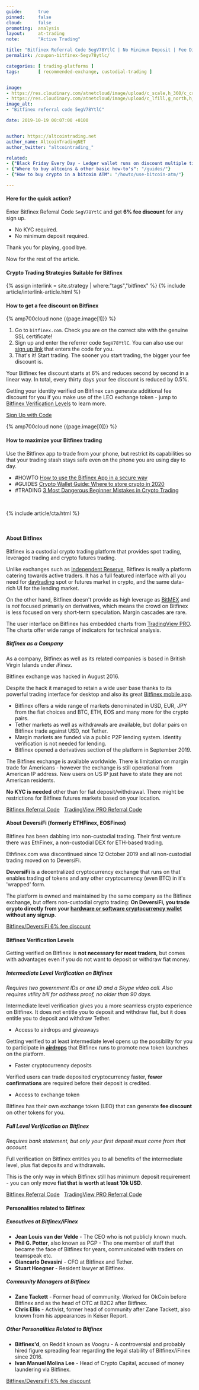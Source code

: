 ```yaml
---
guide:      true
pinned:     false
cloud:      false
promoting:  analysis
layout:     at-trading
note:       "Active Trading"

title: "Bitfinex Referral Code 5egV78YtlC | No Minimum Deposit | Fee Discount | 2020 "
permalink: /coupon-bitfinex-5egv78ytlc/

categories: [ trading-platforms ]
tags:       [ recommended-exchange, custodial-trading ]


image:
- https://res.cloudinary.com/atnetcloud/image/upload/c_scale,h_360/c_crop,g_center,h_360,w_700/v1582621901/atnet/var_exchanges/bitfinex-coupon-5egV78YtlC_p2n6ed.jpg
- https://res.cloudinary.com/atnetcloud/image/upload/c_lfill,g_north,h_360,w_700/v1597212056/atnet/_how-to/bitfinex-check-certificate_kckdvn.jpg
image_alt:
- "Bitfinex referral code 5egV78YtlC"

date: 2019-10-19 00:07:00 +0100


author: https://altcointrading.net
author_name: AltcoinTradingNET
author_twitter: "altcointrading_"

related:
- {"Black Friday Every Day - Ledger wallet runs on discount multiple times a year!": "/blackfriday/"}
- {"Where to buy altcoins & other basic how-to's": "/guides/"}
- {"How to buy crypto in a bitcoin ATM": "/howto/use-bitcoin-atm/"}

---
```


#### Here for the quick action?

Enter Bitfinex Referral Code `5egV78YtlC` and get **6% fee discount** for any sign up.

* No KYC required.
* No minimum deposit required.

Thank you for playing, good bye.

Now for the rest of the article.

#### Crypto Trading Strategies Suitable for Bitfinex

{% assign interlink = site.strategy | where:"tags","bitfinex" %}
{% include article/interlink-article.html %}

#### How to get a fee discount on Bitfinex

{% amp700cloud none {{page.image[1]}} %}

1. Go to `bitfinex.com`. Check you are on the correct site with the genuine SSL certificate!
2. Sign up and enter the referrer code `5egV78YtlC`. You can also use our [sign up link](http://bit.ly/the-cat-mouse-game) that enters the code for you.
3. That's it! Start trading. The sooner you start trading, the bigger your fee discount is.

Your Bitfinex fee discount starts at 6% and reduces second by second in a linear way. In total, every thirty days your fee discount is reduced by 0.5%.

Getting your identity verified on Bitfinex can generate additional fee discount for you if you make use of the LEO exchange token - jump to [Bitfinex Verification Levels](#bitfinex-verification-levels) to learn more.

<a rel="nofollow" href="http://bit.ly/the-cat-mouse-game" class="button">Sign Up with Code</a>

{% amp700cloud none {{page.image[0]}} %}


#### How to maximize your Bitfinex trading

Use the Bitfinex app to trade from your phone, but restrict its capabilities so that your trading stash stays safe even on the phone you are using day to day.

<ul class="popular">
  <li class="popular-item">
    #HOWTO <a href="/bitfinex-app/">How to use the Bitfinex App in a secure way</a>
  </li>
  <li class="popular-item">
    #GUIDES <a href="/altcoin-wallets/">Crypto Wallet Guide: Where to store crypto in 2020</a>
  </li>
  <li class="popular-item">
    #TRADING <a href="/3-dangerous-mistakes-crypto-beginners/">3 Most Dangerous Beginner Mistakes in Crypto Trading</a>
  </li>
</ul>

&nbsp;

{% include article/cta.html %}

&nbsp;

#### About Bitfinex

Bitfinex is a custodial crypto trading platform that provides spot trading, leveraged trading and crypto futures trading.

Unlike exchanges such as [Independent Reserve](/coupon-independent-reserve/), Bitfinex is really a platform catering towards active traders. It has a full featured interface with all you need for [daytrading](/daytrading/) spot or futures market in crypto, and the same data-rich UI for the lending market.

On the other hand, Bitfinex doesn't provide as high leverage as [BitMEX](/coupon-bitmex-iyqb44/) and is *not* focused primarily on derivatives, which means the crowd on Bitfinex is less focused on very short-term speculation. Margin cascades are rare.

The user interface on Bitfinex has embedded charts from [TradingView PRO](https://bit.ly/at-tvd-btcusd). The charts offer wide range of indicators for technical analysis.

##### Bitfinex as a Company

As a company, Bitfinex as well as its related companies is based in British Virgin Islands under *iFinex*.

Bitfinex exchange was hacked in August 2016.

Despite the hack it managed to retain a wide user base thanks to its powerful trading interface for desktop and also its great [Bitfinex mobile app](/bitfinex-app/).

* Bitfinex offers a wide range of markets denominated in USD, EUR, JPY from the fiat choices and BTC, ETH, EOS and many more for the crypto pairs.
* Tether markets as well as withdrawals are available, but dollar pairs on Bitfinex trade against USD, not Tether.
* Margin markets are funded via a public P2P lending system. Identity verification is not needed for lending.
* Bitfinex opened a derivatives section of the platform in September 2019.

The Bitfinex exchange is available worldwide. There is limitation on margin trade for Americans - however the exchange is still operational from American IP address. New users on US IP just have to state they are not American residents.

**No KYC is needed** other than for fiat deposit/withdrawal. There might be restrictions for Bitfinex futures markets based on your location.

<a rel="nofollow" href="http://bit.ly/the-cat-mouse-game" class="button">Bitfinex Referral Code</a> &nbsp; <a rel="nofollow" href="https://bit.ly/at-tvd-btcusd" class="button">TradingView PRO Referral Code</a>

#### About DeversiFi (formerly ETHFinex, EOSFinex)

Bitfinex has been dabbing into non-custodial trading. Their first venture there was EthFinex, a non-custodial DEX for ETH-based trading.

Ethfinex.com was discontinued since 12 October 2019 and all non-custodial trading moved on to DeversiFi.

**DeversiFi** is a decentralized cryptocurrency exchange that runs on that enables trading of tokens and any other cryptocurrency (even BTC) in it's 'wrapped' form.

The platform is owned and maintained by the same company as the Bitfinex exchange, but offers non-custodial crypto trading: **On DeversiFi, you trade crypto directly from your [hardware or software cryptocurrency wallet](/altcoin-wallets/) without any signup**.

<a rel="nofollow" href="http://bit.ly/the-cat-mouse-game" class="button">Bitfinex/DeversiFi 6% fee discount</a>

#### Bitfinex Verification Levels

Getting verified on Bitfinex is **not necessary for most traders**, but comes with advantages even if you do not want to deposit or withdraw fiat money.

##### Intermediate Level Verification on Bitfinex

*Requires two government IDs or one ID and a Skype video call. Also requires utility bill for address proof, no older than 90 days.*

Intermediate level verification gives you a more seamless crypto experience on Bitfinex. It does not entitle you to deposit and withdraw fiat, but it does entitle you to deposit and withdraw Tether.

* Access to airdrops and giveaways

Getting verified to at least intermediate level opens up the possibility for you to participate in **[airdrops](/airdrops/)** that Bitfinex runs to promote new token launches on the platform.

* Faster cryptocurrency deposits

Verified users can trade deposited cryptocurrency faster, **fewer confirmations** are required before their deposit is credited.

* Access to exchange token

Bitfinex has their own exchange token (LEO) that can generate **fee discount** on other tokens for you.

##### Full Level Verification on Bitfinex

*Requires bank statement, but only your first deposit must come from that account.*

Full verification on Bitfinex entitles you to all benefits of the intermediate level, plus fiat deposits and withdrawals.

This is the only way in which Bitfinex still has minimum deposit requirement - you can only move **fiat that is worth at least 10k USD**.

<a rel="nofollow" href="http://bit.ly/the-cat-mouse-game" class="button">Bitfinex Referral Code</a> &nbsp; <a rel="nofollow" href="https://bit.ly/at-tvd-btcusd" class="button">TradingView PRO Referral Code</a>


#### Personalities related to Bitfinex

##### Executives at Bitfinex/iFinex

* **Jean Louis van der Velde** - The CEO who is not publicly known much.
* **Phil G. Potter**, also known as PGP - The one member of staff that became the face of Bitfinex for years, communicated with traders on teamspeak etc.
* **Giancarlo Devasini** - CFO at Bitfinex and Tether.
* **Stuart Hoegner** - Resident lawyer at Bitfinex.

##### Community Managers at Bitfinex

* **Zane Tackett** - Former head of community. Worked for OkCoin before Bitfinex and as the head of OTC at B2C2 after Bitfinex.
* **Chris Ellis** - Activist, former head of community after Zane Tackett, also known from his appearances in Keiser Report.

##### Other Personalities Related to Bitfinex

* **Bitfinex'd**, on Reddit known as Voogru - A controversial and probably hired figure spreading fear regarding the legal stability of Bitfinex/iFinex since 2016.
* **Ivan Manuel Molina Lee** - Head of Crypto Capital, accused of money laundering via Bitfinex.

<a rel="nofollow" href="http://bit.ly/the-cat-mouse-game" class="button">Bitfinex/DeversiFi 6% fee discount</a>
